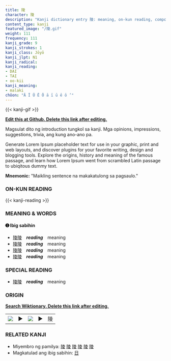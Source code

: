```yaml
---
title: 陵
character: 陵
description: "Kanji dictionary entry 陵: meaning, on-kun reading, compounds, origin, related kanji"
content_type: kanji
featured_image: "/陵.gif"
weight: 111
frequency: 111
kanji_grade: 9
kanji_strokes: 1
kanji_class: Jōyō
kanji_jlpt: N1
kanji_radical: 
kanji_reading: 
- DAI
- TAI
- oo-kii
kanji_meaning:
- malaki
chōon: "Ā Ī Ū Ē Ō ā ī ū ē ō ’"
---
```

[//]: # (Don't edit the line below. Kanji animated GIF code is automatically generated.)
{{< kanji-gif >}}

[//]: # (Edit below this line.)

**[Edit this at Github. Delete this link after editing.](https://github.com/tim0g/tim/tree/main/content/kanji/陵/index.md)**

Magsulat dito ng introduction tungkol sa kanji. Mga opinions, impressions, suggestions, trivia, ang kung ano-ano pa.

Generate Lorem Ipsum placeholder text for use in your graphic, print and web layouts, and discover plugins for your favorite writing, design and blogging tools. Explore the origins, history and meaning of the famous passage, and learn how Lorem Ipsum went from scrambled Latin passage to ubiqitous dummy text.
 
**Mnemonic:** "Maikling sentence na makakatulong sa pagsaulo."

### ON-KUN READING

[//]: # (Don't edit the line below. ON-KUN READING code is automatically generated.)
{{< kanji-reading >}}

### MEANING & WORDS

#### ➊ **Ibig sabihin**
  - [陵](../陵)[陵](../陵)　***reading***　meaning
  - [陵](../陵)[陵](../陵)　***reading***　meaning
  - [陵](../陵)[陵](../陵)　***reading***　meaning
  - [陵](../陵)[陵](../陵)　***reading***　meaning

### SPECIAL READING
  - [陵](../陵)[陵](../陵)　***reading***　meaning

### ORIGIN

**[Search Wiktionary. Delete this link after editing.](https://wiktionary.org/wiki/陵)**
<table class="kanji-table"><tr><td>
<img src="60px-陵-bronze.svg.png">
</td><td>▶</td><td>
<img src="60px-陵-oracle.svg.png">
</td><td>▶</td>
<td class="kanji-origin">陵</td>
</tr></table>

### RELATED KANJI
- Miyembro ng pamilya: [陵](../陵) [陵](../陵) [陵](../陵) [陵](../陵) [陵](../陵) [陵](../陵)
- Magkatulad ang ibig sabihin: [日](../日)
